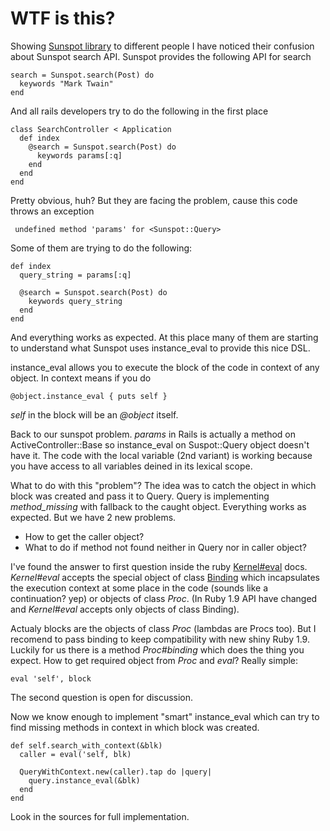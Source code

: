 WTF is this?
=============

Showing [Sunspot library](http://github.com/outoftime/sunspot) to different people I have noticed their confusion about Sunspot search API.
Sunspot provides the following API for search

    search = Sunspot.search(Post) do
      keywords "Mark Twain"
    end

And all rails developers try to do the following in the first place

	class SearchController < Application
	  def index
	    @search = Sunspot.search(Post) do
	      keywords params[:q]
	    end
	  end
	end

Pretty obvious, huh? But they are facing the problem, cause this code throws an exception

     undefined method 'params' for <Sunspot::Query>

Some of them are trying to do the following:

    def index
      query_string = params[:q]

      @search = Sunspot.search(Post) do
        keywords query_string
      end
    end

And everything works as expected. At this place many of them are starting to understand what Sunspot uses
instance_eval to provide this nice DSL.

instance_eval allows you to execute the block of the code in context of any object.
In context means if you do

    @object.instance_eval { puts self }

_self_ in the block will be an _@object_ itself.

Back to our sunspot problem. _params_ in Rails is actually a method on ActiveController::Base
so instance_eval on Suspot::Query object doesn't have it. The code with the local variable (2nd variant) is working because you have access to all variables deined in its lexical scope.

What to do with this "problem"? The idea was to catch the object in which block was created and pass
it to Query. Query is implementing _method_missing_ with fallback to the caught object. Everything works as expected. But we have 2 new problems.

  * How to get the caller object?
  * What to do if method not found neither in Query nor in caller object?

I've found the answer to first question inside the ruby [Kernel#eval](http://ruby-doc.org/core/classes/Kernel.html#M005922)
docs. _Kernel#eval_ accepts the special object of class [Binding](http://ruby-doc.org/core/classes/Binding.html) which incapsulates the
execution context at some place in the code (sounds like a continuation? yep) or objects of class _Proc_. (In Ruby 1.9 API have changed and _Kernel#eval_ accepts only objects of class Binding).

Actualy blocks are the objects of class _Proc_ (lambdas are Procs too). But I recomend to pass binding to keep compatibility with new shiny Ruby 1.9. Luckily for us there is a method  _Proc#binding_ which does the thing you expect. How to get required object from _Proc_ and _eval_? Really simple:

    eval 'self', block

The second question is open for discussion.

Now we know enough to implement "smart" instance_eval which can try to find missing methods in context in which block was created.

    def self.search_with_context(&blk)
      caller = eval('self, blk)

      QueryWithContext.new(caller).tap do |query|
        query.instance_eval(&blk)
      end
    end

Look in the sources for full implementation.
